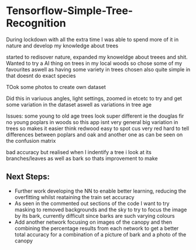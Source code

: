 # Tensorflow-Simple-Tree-Recognition
During lockdown with all the extra time I was able to spend more of it in nature and develop my knowledge about trees

started to redisover nature, expanded my knoweldge about treees and shit. Wanted to try a AI thing on trees in my local woods so chose some of my favourites aswell as having some variety in trees chosen also quite simple in that doesnt do exact species

TOok some photos to create own dataset 

Did this in variuous angles, light settings, zoomed in etcetc to try and get some variation in the dataset aswell as variations in tree age

Issues:
some young to old age trees look super different ie the douglas fir
no young poplars in woods so this app isnt very general
big variation in trees so makes it easier
think redwood easy to spot cus very red
hard to tell differences between poplars and oak and another one as can be seen on the confusion matrix

bad accuracy but realised when I indentify a tree i look at its branches/leaves as well as bark so thats improvement to make



## Next Steps:
* Further work developing the NN to enable better learning, reducing the overfitting whilst reataining the train set accuracy
* As seen in the commented out sections of the code I want to try masking to removed backgrounds and the sky to try to focus the image by its bark, currently difficult since barks are such varying colours
* Add another network focusing on images of the canopy and then combining the percentage results from each network to get a better total accuracy for a combination of a picture of bark and a photo of the canopy



